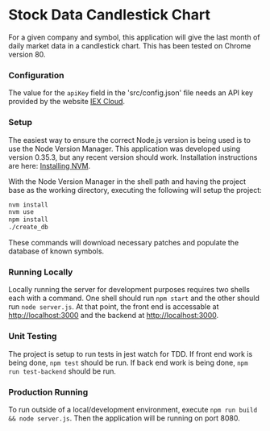 # Stock Data Candlestick Chart

For a given company and symbol, this application will give the last month of daily market data in a candlestick chart.  This has been tested on Chrome version 80.

### Configuration

The value for the `apiKey` field in the 'src/config.json' file needs an API key provided by the website [IEX Cloud](https://www.iexcloud.io/).

### Setup

The easiest way to ensure the correct Node.js version is being used is to use the Node Version Manager.  This application was developed using version 0.35.3, but any recent version should work.  Installation instructions are here: [Installing NVM](https://github.com/nvm-sh/nvm#installing-and-updating).

With the Node Version Manager in the shell path and having the project base as the working directory, executing the following will setup the project:

```bash
nvm install
nvm use
npm install
./create_db
```

These commands will download necessary patches and populate the database of known symbols.

### Running Locally

Locally running the server for development purposes requires two shells each with a command.  One shell should run `npm start` and the other should run `node server.js`.  At that point, the front end is accessable at [http://localhost:3000](http://localhost:3000) and the backend at [http://localhost:3000](http://localhost:8080).

### Unit Testing

The project is setup to run tests in jest watch for TDD.  If front end work is being done, `npm test` should be run.  If back end work is being done, `npm run test-backend` should be run.

### Production Running

To run outside of a local/development environment, execute `npm run build && node server.js`.  Then the application will be running on port 8080.

